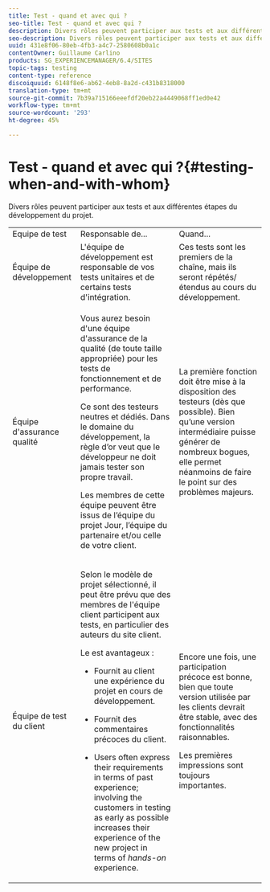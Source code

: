 ```yaml
---
title: Test - quand et avec qui ?
seo-title: Test - quand et avec qui ?
description: Divers rôles peuvent participer aux tests et aux différentes étapes du développement du projet
seo-description: Divers rôles peuvent participer aux tests et aux différentes étapes du développement du projet
uuid: 431e8f06-80eb-4fb3-a4c7-2580608b0a1c
contentOwner: Guillaume Carlino
products: SG_EXPERIENCEMANAGER/6.4/SITES
topic-tags: testing
content-type: reference
discoiquuid: 6148f8e6-ab62-4eb8-8a2d-c431b8318000
translation-type: tm+mt
source-git-commit: 7b39a715166eeefdf20eb22a4449068ff1ed0e42
workflow-type: tm+mt
source-wordcount: '293'
ht-degree: 45%

---
```



# Test - quand et avec qui ?{#testing-when-and-with-whom}

Divers rôles peuvent participer aux tests et aux différentes étapes du développement du projet.

<table> 
 <tbody> 
  <tr> 
   <td>Equipe de test</td> 
   <td>Responsable de... </td> 
   <td>Quand...</td> 
  </tr> 
  <tr> 
   <td>Équipe de développement</td> 
   <td>L'équipe de développement est responsable de vos tests unitaires et de certains tests d'intégration.</td> 
   <td>Ces tests sont les premiers de la chaîne, mais ils seront répétés/étendus au cours du développement.</td> 
  </tr> 
  <tr> 
   <td>Équipe d'assurance qualité</td> 
   <td><p>Vous aurez besoin d'une équipe d'assurance de la qualité (de toute taille appropriée) pour les tests de fonctionnement et de performance.</p> <p>Ce sont des testeurs neutres et dédiés. Dans le domaine du développement, la règle d’or veut que le développeur ne doit jamais tester son propre travail.</p> <p>Les membres de cette équipe peuvent être issus de l’équipe du projet Jour, l’équipe du partenaire et/ou celle de votre client.</p> </td> 
   <td><p>La première fonction doit être mise à la disposition des testeurs (dès que possible). Bien qu’une version intermédiaire puisse générer de nombreux bogues, elle permet néanmoins de faire le point sur des problèmes majeurs.</p> </td> 
  </tr> 
  <tr> 
   <td>Équipe de test du client</td> 
   <td><p>Selon le modèle de projet sélectionné, il peut être prévu que des membres de l'équipe client participent aux tests, en particulier des auteurs du site client.</p> <p>Le est avantageux :</p> 
    <ul> 
     <li><p>Fournit au client une expérience du projet en cours de développement.</p> </li> 
     <li><p>Fournit des commentaires précoces du client.</p> </li> 
     <li><p>Users often express their requirements in terms of past experience; involving the customers in testing as early as possible increases their experience of the new project in terms of <i>hands-on</i> experience.</p> </li> 
    </ul> </td> 
   <td><p>Encore une fois, une participation précoce est bonne, bien que toute version utilisée par les clients devrait être stable, avec des fonctionnalités raisonnables.</p> <p>Les premières impressions sont toujours importantes.</p> </td> 
  </tr> 
 </tbody> 
</table>

